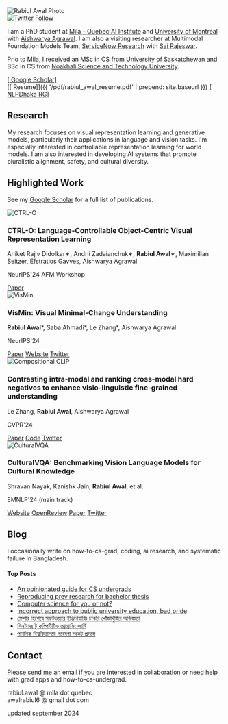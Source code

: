 <div class="profile">
  <img src="{{ '/img/rabiul+profic.jpg' | prepend: site.baseurl }}" alt="Rabiul Awal Photo">
</div>

<div class="social-badge">
  <a href="https://twitter.com/_rabiulawal">
    <img src="https://img.shields.io/twitter/follow/_rabiulawal?style=social" alt="Twitter Follow">
  </a>
</div>


I am a PhD student at [Mila - Quebec AI Institute](https://mila.quebec/en/) and [University of Montreal](https://www.umontreal.ca/en/) with [Aishwarya Agrawal](https://www.iro.umontreal.ca/~agrawal/). I am also a visiting researcher at Multimodal Foundation Models Team, [ServiceNow Research](https://www.servicenow.com/research/people.html) with [Sai Rajeswar](https://sairajeswar.com/).

Prio to Mila, I received an MSc in CS from [University of Saskatchewan](https://www.cs.usask.ca/) and BSc in CS from [Noakhali Science and Technology University](https://nstu.edu.bd/).


[[<i class="fas fa-graduation-cap"></i> Google Scholar]](https://scholar.google.ca/citations?user=oOcLfUMAAAAJ&hl=en)   
[[<i class="fas fa-file-alt"></i> Resume]]({{ '/pdf/rabiul_awal_resume.pdf' | prepend: site.baseurl }}) 
[[<i class="fas fa-users"></i> NLPDhaka RG]](http://nlpdhaka.com/)



## Research
My research focuses on visual representation learning and generative models, particularly their applications in language and vision tasks. I'm especially interested in controllable representation learning for world models. I am also interested in developing AI systems that promote pluralistic alignment, safety, and cultural diversity.

## Highlighted Work
See my [Google Scholar](https://scholar.google.ca/citations?user=oOcLfUMAAAAJ&hl=en) for a full list of publications.
<div class="publication-list">

  <div class="publication-item">
    <img src="{{ site.baseurl }}/img/papers/ctrlo_thumb_24.png" alt="CTRL-O" class="publication-image">
    <div class="publication-details">
      <h3 class="publication-title">CTRL-O: Language-Controllable Object-Centric Visual Representation Learning</h3>
      <p class="publication-authors">Aniket Rajiv Didolkar∗, Andrii Zadaianchuk∗, <strong>Rabiul Awal</strong>∗, Maximilian Seitzer, Efstratios Gavves, Aishwarya Agrawal</p>
      <p class="publication-venue">NeurIPS'24 AFM Workshop</p>
      <div class="publication-links">
        <a href="https://openreview.net/pdf?id=BE2u2KF4Tb">Paper</a>
      </div>
    </div>
  </div>

  <div class="publication-item">
    <img src="{{ site.baseurl }}/img/papers/vismin_thumb_24.png" alt="VisMin" class="publication-image">
    <div class="publication-details">
      <h3 class="publication-title">VisMin: Visual Minimal-Change Understanding</h3>
      <p class="publication-authors"><strong>Rabiul Awal</strong>*,  Saba Ahmadi*, Le Zhang*, Aishwarya Agrawal</p>
      <p class="publication-venue">NeurIPS'24</p>
      <div class="publication-links">
        <a href="https://arxiv.org/pdf/2407.16772">Paper</a>
        <a href="https://vismin.net/">Website</a>
        <a href="https://x.com/_rabiulawal/status/1816546284549112220">Twitter</a>
      </div>
    </div>
  </div>

  <div class="publication-item">
    <img src="{{ site.baseurl }}/img/papers/ceclip_thumb_23.png" alt="Compositional CLIP" class="publication-image">
    <div class="publication-details">
      <h3 class="publication-title">Contrasting intra-modal and ranking cross-modal hard negatives to enhance visio-linguistic fine-grained understanding</h3>
      <p class="publication-authors">Le Zhang, <strong>Rabiul Awal</strong>, Aishwarya Agrawal</p>
      <p class="publication-venue">CVPR'24</p>
      <div class="publication-links">
        <a href="https://arxiv.org/abs/2306.08832">Paper</a>
        <a href="https://github.com/lezhang7/Enhance-FineGrained">Code</a>
        <a href="https://x.com/Le_Zhang7/status/1670813884368973826">Twitter</a>
      </div>
    </div>
  </div>


  <div class="publication-item">
    <img src="{{ site.baseurl }}/img/papers/culturalvqa_thumb_24.png" alt="CulturalVQA" class="publication-image">
    <div class="publication-details">
      <h3 class="publication-title">CulturalVQA: Benchmarking Vision Language Models for Cultural Knowledge</h3>
      <p class="publication-authors">Shravan Nayak, Kanishk Jain, <strong>Rabiul Awal</strong>, et al.</p>
      <p class="publication-venue">EMNLP'24 (main track)</p>
      <div class="publication-links">
        <a href="https://culturalvqa.org">Website</a>
        <a href="https://openreview.net/forum?id=Qw5KhoZOtA#discussion">OpenReview</a>
        <a href="https://arxiv.org/pdf/2306.09996">Paper</a>
        <a href="https://x.com/PShravannayak/status/1814327038972440657">Twitter</a>
      </div>
    </div>
  </div>

</div>

## Blog
I occasionally write on how-to-cs-grad, coding, ai research, and systematic failure in Bangladesh.

<div class="popular-posts bg-light-gray p-24">
<h4> Top Posts </h4>
    <ul>
        <li> <a href="https://rabiul.me/cs/2022/10/23/an-opinionated-guide-for-cs-undergrads/">An opinionated guide for CS undergrads</a> </li>
        <li> <a href="https://rabiul.me/cs/2020/07/01/reproducing-sota-works-as-a-pathway-to-get-into-research-and-preparation-for-a-bachelor-thesis/">Reproducing prev research for bachelor thesis</a> </li>
        <li> <a href="https://rabiul.me/cs/2017/11/08/computer-science-for-you-or-not-words-for-nstuan/">Computer science for you or not?</a> </li>
        <li> <a href="https://rabiul.me/cs/2017/11/10/pride-and-prejudice-public-university-of-bangladesh/">Incorrect approach to public university education, bad pride</a> </li>
        <li> <a href="https://rabiul.me/cs/2019/01/30/software-engineering-job-hacking-as-a-fresh-graduate-nstu/">ফ্রেশার হিশেবে সফটওয়্যার ইঞ্জিনিয়ারিং চাকরি খোঁজাখুঁজির অভিজ্ঞতা</a> </li>
        <li> <a href="https://rabiul.me/computation/2016/05/01/syntax-to-competitive-programming">সিনট্যাক্স টু কম্পিটিটিভ প্রোগ্রামিং জার্নি</a> </li>
        <li> <a href="https://rabiul.me/cs/2018/10/29/public-university-research/">পাবলিক বিশ্ববিদ্যালয়ে গবেষণা সংকট প্রসঙ্গে
</a> </li>
    </ul>
</div>

## Contact 
Please send me an email if you are interested in collaboration or need help with grad apps and how-to-cs-undergrad.

rabiul.awal @ mila dot quebec  
awalrabiul6 @ gmail dot com

updated september 2024